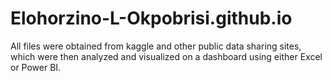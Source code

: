 # Elohorzino-L-Okpobrisi.github.io
All files were obtained from kaggle and other public data sharing sites, which were then analyzed and visualized on a dashboard using either Excel or Power BI. 
